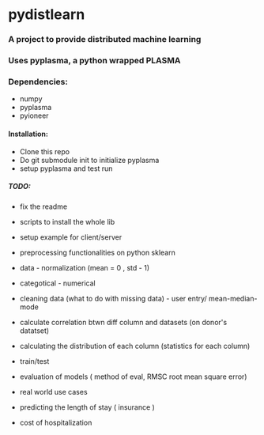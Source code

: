 # pydistlearn

### A project to provide distributed machine learning

### Uses pyplasma, a python wrapped PLASMA

### Dependencies:
* numpy
* pyplasma
* pyioneer

#### Installation:

* Clone this repo
* Do git submodule init to initialize pyplasma
* setup pyplasma and test run

##### TODO: 
* fix the readme
* scripts to install the whole lib
* setup example for client/server
* preprocessing functionalities on python sklearn
* 	data - normalization (mean = 0 , std - 1)
* 	categotical - numerical
* 	cleaning data (what to do with missing data) - user entry/ mean-median-mode
* 	calculate correlation btwn diff column and datasets (on donor's datatset)
* 	calculating the distribution of each column (statistics for each column)
* 	train/test
* evaluation of models ( method of eval, RMSC root mean square error)

* real world use cases
* predicting the length of stay ( insurance )
* cost of hospitalization
